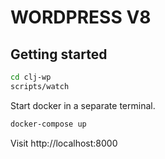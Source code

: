 # WORDPRESS V8

## Getting started

```sh
cd clj-wp
scripts/watch
```

Start docker in a separate terminal.
```sh
docker-compose up
```

Visit http://localhost:8000
